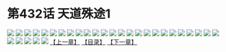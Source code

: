 # 第432话 天道殊途1
![](https://s1.baozimh.com/scomic/sanyanxiaotianlu-samanhua/0/432-y21a/1.jpg)
![](https://s1.baozimh.com/scomic/sanyanxiaotianlu-samanhua/0/432-y21a/2.jpg)
![](https://s1.baozimh.com/scomic/sanyanxiaotianlu-samanhua/0/432-y21a/3.jpg)
![](https://s1.baozimh.com/scomic/sanyanxiaotianlu-samanhua/0/432-y21a/4.jpg)
![](https://s1.baozimh.com/scomic/sanyanxiaotianlu-samanhua/0/432-y21a/5.jpg)
![](https://s1.baozimh.com/scomic/sanyanxiaotianlu-samanhua/0/432-y21a/6.jpg)
![](https://s1.baozimh.com/scomic/sanyanxiaotianlu-samanhua/0/432-y21a/7.jpg)
![](https://s1.baozimh.com/scomic/sanyanxiaotianlu-samanhua/0/432-y21a/8.jpg)
![](https://s1.baozimh.com/scomic/sanyanxiaotianlu-samanhua/0/432-y21a/9.jpg)
![](https://s1.baozimh.com/scomic/sanyanxiaotianlu-samanhua/0/432-y21a/10.jpg)
![](https://s1.baozimh.com/scomic/sanyanxiaotianlu-samanhua/0/432-y21a/11.jpg)
![](https://s1.baozimh.com/scomic/sanyanxiaotianlu-samanhua/0/432-y21a/12.jpg)
![](https://s1.baozimh.com/scomic/sanyanxiaotianlu-samanhua/0/432-y21a/13.jpg)
![](https://s1.baozimh.com/scomic/sanyanxiaotianlu-samanhua/0/432-y21a/14.jpg)
![](https://s1.baozimh.com/scomic/sanyanxiaotianlu-samanhua/0/432-y21a/15.jpg)
![](https://s1.baozimh.com/scomic/sanyanxiaotianlu-samanhua/0/432-y21a/16.jpg)
![](https://s1.baozimh.com/scomic/sanyanxiaotianlu-samanhua/0/432-y21a/17.jpg)
![](https://s1.baozimh.com/scomic/sanyanxiaotianlu-samanhua/0/432-y21a/18.jpg)
![](https://s1.baozimh.com/scomic/sanyanxiaotianlu-samanhua/0/432-y21a/19.jpg)
![](https://s1.baozimh.com/scomic/sanyanxiaotianlu-samanhua/0/432-y21a/20.jpg)
![](https://s1.baozimh.com/scomic/sanyanxiaotianlu-samanhua/0/432-y21a/21.jpg)
![](https://s1.baozimh.com/scomic/sanyanxiaotianlu-samanhua/0/432-y21a/22.jpg)
![](https://s1.baozimh.com/scomic/sanyanxiaotianlu-samanhua/0/432-y21a/23.jpg)
![](https://s1.baozimh.com/scomic/sanyanxiaotianlu-samanhua/0/432-y21a/24.jpg)
![](https://s1.baozimh.com/scomic/sanyanxiaotianlu-samanhua/0/432-y21a/25.jpg)
![](https://s1.baozimh.com/scomic/sanyanxiaotianlu-samanhua/0/432-y21a/26.jpg)
![](https://s1.baozimh.com/scomic/sanyanxiaotianlu-samanhua/0/432-y21a/27.jpg)
![](https://s1.baozimh.com/scomic/sanyanxiaotianlu-samanhua/0/432-y21a/28.jpg)
![](https://s1.baozimh.com/scomic/sanyanxiaotianlu-samanhua/0/432-y21a/29.jpg)
![](https://s1.baozimh.com/scomic/sanyanxiaotianlu-samanhua/0/432-y21a/30.jpg)
[【上一章】](./432.md)
[【目录】](./README.md)
[【下一章】](./434.md)
